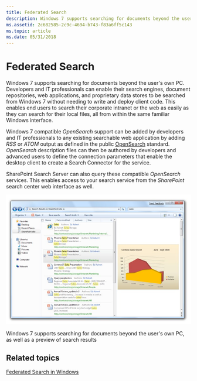 ```yaml
---
title: Federated Search
description: Windows 7 supports searching for documents beyond the user's own PC.
ms.assetid: 2c682585-2c9c-4694-b743-f83a6ff5c143
ms.topic: article
ms.date: 05/31/2018
---
```


# Federated Search

Windows 7 supports searching for documents beyond the user's own PC. Developers and IT professionals can enable their search engines, document repositories, web applications, and proprietary data stores to be searched from Windows 7 without needing to write and deploy client code. This enables end users to search their corporate intranet or the web as easily as they can search for their local files, all from within the same familiar Windows interface.

Windows 7 compatible *OpenSearch* support can be added by developers and IT professionals to any existing searchable web application by adding *RSS* or *ATOM* output as defined in the public [OpenSearch](https://go.microsoft.com/fwlink/p/?linkid=212815) standard. *OpenSearch* description files can then be authored by developers and advanced users to define the connection parameters that enable the desktop client to create a Search Connector for the service.

SharePoint Search Server can also query these compatible *OpenSearch* services. This enables access to your search service from the *SharePoint* search center web interface as well.

![sharepoint search in windows 7](images/windows7-12.jpg)

Windows 7 supports searching for documents beyond the user's own PC, as well as a preview of search results

## Related topics

<dl> <dt>

[Federated Search in Windows](https://go.microsoft.com/?linkid=9669728)
</dt> </dl>

 

 




